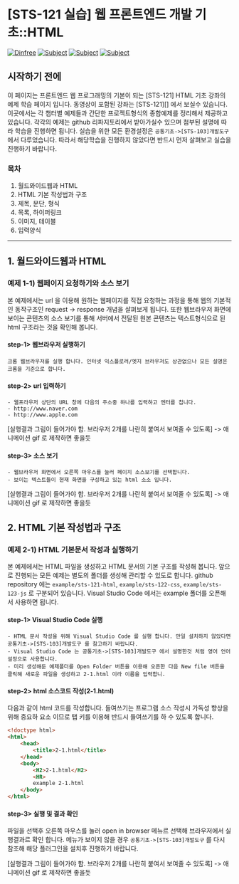 
# [STS-121 실습] 웹 프론트엔드 개발 기초::HTML

[![Dinfree][din-badge]][din-url]
[![Subject][html-badge]][din-url]
[![Subject][css-badge]][din-url]
[![Subject][js-badge]][din-url]

## 시작하기 전에
이 페이지는 프론트엔드 웹 프로그래밍의 기본이 되는 [STS-121] HTML 기초 강좌의 예제 학습 페이지 입니다. 동영상이 포함된 강좌는 [STS-121][] 에서 보실수 있습니다. 이곳에서는 각 챕터별 예제들과 간단한 프로젝트형식의 종합예제를 정리해서 제공하고 있습니다. 각각의 예제는 github 리파지토리에서 받아가실수 있으며 첨부된 설명에 따라 학습을 진행하면 됩니다. 실습을 위한 모든 환경설정은 `공통기초->[STS-103]개발도구` 에서 다루었습니다. 따라서 해당학습을 진행하지 않았다면 반드시 먼저 살펴보고 실습을 진행하기 바랍니다.

### 목차
1. 월드와이드웹과 HTML
2. HTML 기본 작성법과 구조
3. 제목, 문단, 형식
4. 목록, 하이퍼링크
5. 이미지, 테이블
6. 입력양식

---

## 1. 월드와이드웹과 HTML
### 예제 1-1) 웹페이지 요청하기와 소스 보기
본 예제에서는 url 을 이용해 원하는 웹페이지를 직접 요청하는 과정을 통해 웹의 기본적인 동작구조인 request -> response 개념을 살펴보게 됩니다. 또한 웹브라우저 화면에 보이는 콘텐츠의 소스 보기를 통해 서버에서 전달된 원본 콘텐츠는 텍스트형식으로 된 html 구조라는 것을 확인해 봅니다.

#### step-1> 웹브라우저 실행하기
```
크롬 웹브라우저를 실행 합니다. 인터넷 익스플로러/엣지 브라우저도 상관없으나 모든 설명은 크롬을 기준으로 합니다.
```
#### step-2> url 입력하기
```
- 웹프라우저 상단의 URL 창에 다음의 주소중 하나를 입력하고 엔터를 칩니다.
- http://www.naver.com
- http://www.apple.com
```

[실행결과 그림이 들어가야 함. 브라우저 2개를 나란히 붙여서 보여줄 수 있도록] -> 애니메이션 gif 로 제작하면 좋을듯

#### step-3> 소스 보기
```
- 웹브라우저 화면에서 오른쪽 마우스를 눌러 페이지 소스보기를 선택합니다.
- 보이는 텍스트들이 현재 화면을 구성하고 있는 html 소소 입니다.
```

[실행결과 그림이 들어가야 함. 브라우저 2개를 나란히 붙여서 보여줄 수 있도록] -> 애니메이션 gif 로 제작하면 좋을듯


## 2. HTML 기본 작성법과 구조
### 예제 2-1) HTML 기본문서 작성과 실행하기
본 예제에서는 HTML 파일을 생성하고 HTML 문서의 기본 구조를 작성해 봅니다. 앞으로 진행되는 모든 예제는 별도의 폴더를 생성해 관리할 수 있도로 합니다. github repository 에는 `example/sts-121-html`, `example/sts-122-css`, `example/sts-123-js` 로 구분되어 있습니다. Visual Studio Code 에서는 example 폴더를 오픈해서 사용하면 됩니다.

#### step-1> Visual Studio Code 실행
```
- HTML 문서 작성을 위해 Visual Studio Code 를 실행 합니다. 만일 설치하지 않았다면 공통기초->[STS-103]개발도구 를 참고하기 바랍니다.
- Visual Studio Code 는 공통기초->[STS-103]개발도구 에서 설명한것 처럼 영어 언어 설정으로 사용합니다.
- 미리 생성해둔 예제폴더를 Open Folder 버튼을 이용해 오픈한 다음 New file 버튼을 클릭해 새로운 파일을 생성하고 2-1.html 이라 이름을 입력합니.
```

#### step-2> html 소스코드 작성(2-1.html)
다음과 같이 html 코드를 작성합니다. 들여쓰기는 프로그램 소스 작성시 가독성 향상을 위해 중요하 요소 이므로 탭 키를 이용해 반드시 들여쓰기를 하 수 있도록 합니다.
```html
<!doctype html>
<html>
    <head>
        <title>2-1.html</title>
    </head>
    <body>
        <H2>2-1.html</H2>
        <HR>
        example 2-1.html
    </body>
</html>
```

#### step-3> 실행 및 결과 확인
파일을 선택후 오른쪽 마우스를 눌러 open in browser 메뉴르 선택해 브라우저에서 실행결과르 확인 합니다. 메뉴가 보이지 않을 경우 `공통기초->[STS-103]개발도구` 를 다시 참조해 해당 플러그인을 설치후 진행하기 바랍니다.

[실행결과 그림이 들어가야 함. 브라우저 2개를 나란히 붙여서 보여줄 수 있도록] -> 애니메이션 gif 로 제작하면 좋을듯


[din-badge]:https://img.shields.io/badge/dinfree-edu-orange.svg
[din-url]:https://github.com/dinfree
[css-badge]:https://img.shields.io/badge/frontend-css-ff69b4.svg
[html-badge]:https://img.shields.io/badge/frontend-html-brightgreen.svg
[js-badge]:https://img.shields.io/badge/frontend-javascript-red.svg
